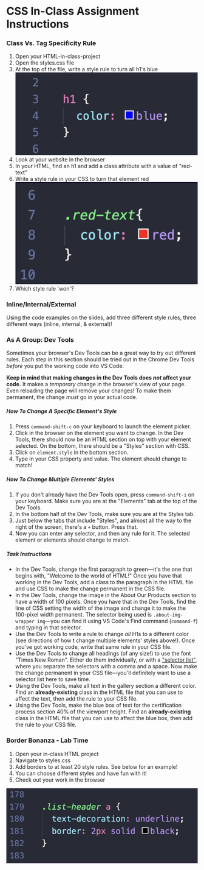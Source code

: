 # CSS In-Class Assignment Instructions

### Class Vs. Tag Specificity Rule

1. Open your HTML-in-class-project
2. Open the styles.css file
3. At the top of the file, write a style rule to turn all h1's blue ![CSS code to turn all h1's blue](/assets/h1-blue.png)
4. Look at your website in the browser
5. In your HTML, find an h1 and add a class attribute with a value of "red-text"
6. Write a style rule in your CSS to turn that element red ![color-red code example](assets/red-h1.png)
7. Which style rule 'won'?

### Inline/Internal/External

Using the code examples on the slides, add three different style rules, three different ways (inline, internal, & external)!
   
### As A Group: Dev Tools

Sometimes your browser's Dev Tools can be a great way to try out different rules. Each step in this section should be tried out in the Chrome Dev Tools _before_ you put the working code into VS Code.

**Keep in mind that making changes in the Dev Tools does _not_ affect your code.** It makes a _temporary_ change in the browser's view of your page. Even reloading the page will remove your changes! To make them permanent, the change _must_ go in your actual code.

##### How To Change A Specific Element's Style

1. Press `command-shift-c` on your keyboard to launch the element picker.
2. Click in the browser on the element you want to change. In the Dev Tools, there should now be an HTML section on top with your element selected. On the bottom, there should be a "Styles" section with CSS.
3. Click on `element.style` in the bottom section.
4. Type in your CSS property and value. The element should change to match!

##### How To Change Multiple Elements' Styles

1. If you don't already have the Dev Tools open, press `command-shift-i` on your keyboard. Make sure you are at the "Elements" tab at the top of the Dev Tools.
2. In the bottom half of the Dev Tools, make sure you are at the Styles tab.
3. Just below the tabs that include "Styles", and almost all the way to the right of the screen, there's a `+` button. Press that.
4. Now you can enter any selector, and then any rule for it. The selected element or elements should change to match.

##### Task Instructions

- In the Dev Tools, change the first paragraph to green—it's the one that begins with, "Welcome to the world of HTML!" Once you have that working in the Dev Tools, add a class to the paragraph in the HTML file and use CSS to make the change permanent in the CSS file.
- In the Dev Tools, change the image in the About Our Products section to have a width of 100 pixels. Once you have that in the Dev Tools, find the line of CSS setting the width of the image and change it to make the 100-pixel width permanent. The selector being used is `.about-img-wrapper img`—you can find it using VS Code's Find command (`command-f`) and typing in that selector.
- Use the Dev Tools to write a rule to change _all_ H1s to a different color (see directions of how t change multiple elements' styles above!). Once you've got working code, write that same rule in your CSS file.
- Use the Dev Tools to change all headings (of any size!) to use the font "Times New Roman". Either do them individually, or with a ["selector list"](https://developer.mozilla.org/en-US/docs/Web/CSS/Selector_list), where you separate the selectors with a comma and a space. Now make the change permanent in your CSS file—you'll definitely want to use a selector list here to save time.
- Using the Dev Tools, make all text in the gallery section a different color. Find an **already-existing** class in the HTML file that you can use to affect the text, then add the rule to your CSS file.
- Using the Dev Tools, make the blue box of text for the certification process section 40% of the viewport height. Find an **already-existing** class in the HTML file that you can use to affect the blue box, then add the rule to your CSS file.

### Border Bonanza - Lab Time

1. Open your in-class HTML project
2. Navigate to styles.css 
3. Add borders to at least 20 style rules. See below for an example!
4. You can choose different styles and have fun with it!
5. Check out your work in the browser

![border code example](/assets/border-example.png)
